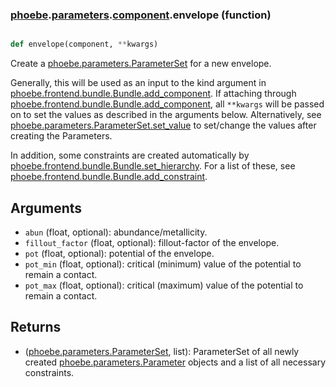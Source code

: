 ### [phoebe](phoebe.md).[parameters](phoebe.parameters.md).[component](phoebe.parameters.component.md).envelope (function)


```py

def envelope(component, **kwargs)

```



Create a [phoebe.parameters.ParameterSet](phoebe.parameters.ParameterSet.md) for a new envelope.

Generally, this will be used as an input to the kind argument in
[phoebe.frontend.bundle.Bundle.add_component](phoebe.frontend.bundle.Bundle.add_component.md).  If attaching through
[phoebe.frontend.bundle.Bundle.add_component](phoebe.frontend.bundle.Bundle.add_component.md), all `**kwargs` will be
passed on to set the values as described in the arguments below.  Alternatively,
see [phoebe.parameters.ParameterSet.set_value](phoebe.parameters.ParameterSet.set_value.md) to set/change the values
after creating the Parameters.

In addition, some constraints are created automatically by [phoebe.frontend.bundle.Bundle.set_hierarchy](phoebe.frontend.bundle.Bundle.set_hierarchy.md).
For a list of these, see [phoebe.frontend.bundle.Bundle.add_constraint](phoebe.frontend.bundle.Bundle.add_constraint.md).

Arguments
----------
* `abun` (float, optional): abundance/metallicity.
* `fillout_factor` (float, optional): fillout-factor of the envelope.
* `pot` (float, optional): potential of the envelope.
* `pot_min` (float, optional): critical (minimum) value of the potential to
    remain a contact.
* `pot_max` (float, optional): critical (maximum) value of the potential to
    remain a contact.

Returns
--------
* ([phoebe.parameters.ParameterSet](phoebe.parameters.ParameterSet.md), list): ParameterSet of all newly created
    [phoebe.parameters.Parameter](phoebe.parameters.Parameter.md) objects and a list of all necessary
    constraints.

